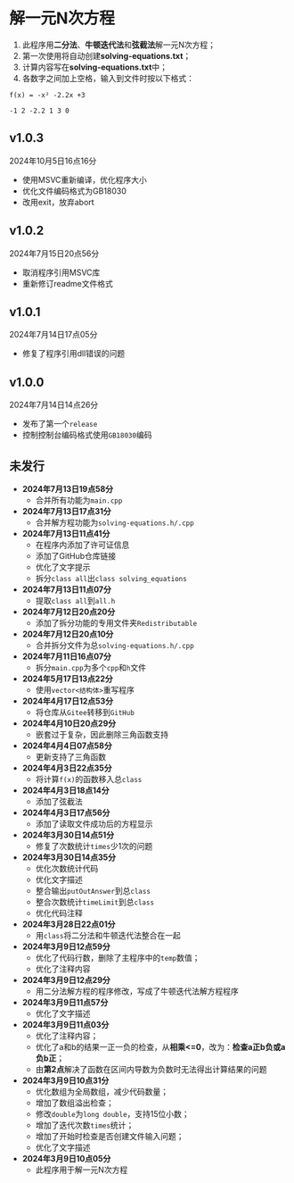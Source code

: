 # 解一元N次方程

1. 此程序用**二分法**、**牛顿迭代法**和**弦截法**解一元N次方程；
2. 第一次使用将自动创建**solving-equations.txt**；
3. 计算内容写在**solving-equations.txt**中；
4. 各数字之间加上空格，输入到文件时按以下格式：

```ansi
f(x) = -x² -2.2x +3

-1 2 -2.2 1 3 0
```

## v1.0.3

2024年10月5日16点16分

- 使用MSVC重新编译，优化程序大小
- 优化文件编码格式为GB18030
- 改用exit，放弃abort

## v1.0.2

2024年7月15日20点56分

- 取消程序引用MSVC库
- 重新修订readme文件格式

## v1.0.1

2024年7月14日17点05分

- 修复了程序引用dll错误的问题

## v1.0.0

2024年7月14日14点26分

- 发布了第一个```release```
- 控制控制台编码格式使用```GB18030```编码

## 未发行

- **2024年7月13日19点58分**
  - 合并所有功能为```main.cpp```
- **2024年7月13日17点31分**
  - 合并解方程功能为```solving-equations.h/.cpp```
- **2024年7月13日11点41分**
  - 在程序内添加了许可证信息
  - 添加了GitHub仓库链接
  - 优化了文字提示
  - 拆分```class all```出```class solving_equations```
- **2024年7月13日11点07分**
  - 提取```class all```到```all.h```
- **2024年7月12日20点20分**
  - 添加了拆分功能的专用文件夹```Redistributable```
- **2024年7月12日20点10分**
  - 合并拆分文件为总```solving-equations.h/.cpp```
- **2024年7月11日16点07分**
  - 拆分```main.cpp```为多个```cpp```和```h```文件
- **2024年5月17日13点22分**
  - 使用```vector<结构体>```重写程序
- **2024年4月17日12点53分**
  - 将仓库从```Gitee```转移到```GitHub```
- **2024年4月10日20点29分**
  - 嵌套过于复杂，因此删除三角函数支持
- **2024年4月4日07点58分**
  - 更新支持了三角函数
- **2024年4月3日22点35分**
  - 将计算```f(x)```的函数移入总```class```
- **2024年4月3日18点14分**
  - 添加了弦截法
- **2024年4月3日17点56分**
  - 添加了读取文件成功后的方程显示
- **2024年3月30日14点51分**
  - 修复了次数统计```times```少1次的问题
- **2024年3月30日14点35分**
  - 优化次数统计代码
  - 优化文字描述
  - 整合输出```putOutAnswer```到总```class```
  - 整合次数统计```timeLimit```到总```class```
  - 优化代码注释
- **2024年3月28日22点01分**
  - 用```class```将二分法和牛顿迭代法整合在一起
- **2024年3月9日12点59分**
  - 优化了代码行数，删除了主程序中的```temp```数值；
  - 优化了注释内容
- **2024年3月9日12点29分**
  - 用二分法解方程的程序修改，写成了牛顿迭代法解方程程序
- **2024年3月9日11点57分**
  - 优化了文字描述
- **2024年3月9日11点03分**
  - 优化了注释内容；
  - 优化了a和b的结果一正一负的检查，从**相乘<=0**，改为：**检查a正b负或a负b正**；
  - 由**第2点**解决了函数在区间内导数为负数时无法得出计算结果的问题
- **2024年3月9日10点31分**
  - 优化数组为全局数组，减少代码数量；
  - 增加了数组溢出检查；
  - 修改```double```为```long double```，支持15位小数；
  - 增加了迭代次数```times```统计；
  - 增加了开始时检查是否创建文件输入问题；
  - 优化了文字描述
- **2024年3月9日10点05分**
  - 此程序用于解一元N次方程
